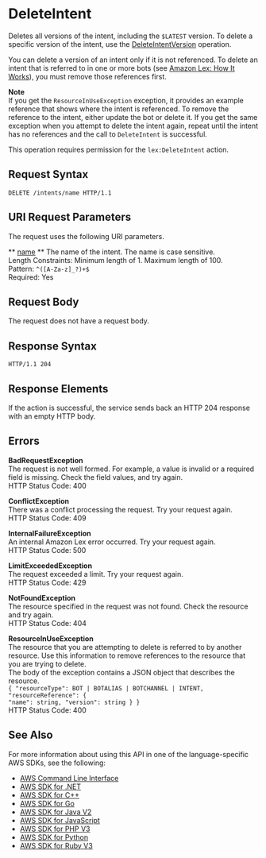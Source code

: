# DeleteIntent<a name="API_DeleteIntent"></a>

Deletes all versions of the intent, including the `$LATEST` version\. To delete a specific version of the intent, use the [DeleteIntentVersion](API_DeleteIntentVersion.md) operation\.

 You can delete a version of an intent only if it is not referenced\. To delete an intent that is referred to in one or more bots \(see [Amazon Lex: How It Works](how-it-works.md)\), you must remove those references first\. 

**Note**  
 If you get the `ResourceInUseException` exception, it provides an example reference that shows where the intent is referenced\. To remove the reference to the intent, either update the bot or delete it\. If you get the same exception when you attempt to delete the intent again, repeat until the intent has no references and the call to `DeleteIntent` is successful\. 

 This operation requires permission for the `lex:DeleteIntent` action\. 

## Request Syntax<a name="API_DeleteIntent_RequestSyntax"></a>

```
DELETE /intents/name HTTP/1.1
```

## URI Request Parameters<a name="API_DeleteIntent_RequestParameters"></a>

The request uses the following URI parameters\.

 ** [name](#API_DeleteIntent_RequestSyntax) **   <a name="lex-DeleteIntent-request-name"></a>
The name of the intent\. The name is case sensitive\.   
Length Constraints: Minimum length of 1\. Maximum length of 100\.  
Pattern: `^([A-Za-z]_?)+$`   
Required: Yes

## Request Body<a name="API_DeleteIntent_RequestBody"></a>

The request does not have a request body\.

## Response Syntax<a name="API_DeleteIntent_ResponseSyntax"></a>

```
HTTP/1.1 204
```

## Response Elements<a name="API_DeleteIntent_ResponseElements"></a>

If the action is successful, the service sends back an HTTP 204 response with an empty HTTP body\.

## Errors<a name="API_DeleteIntent_Errors"></a>

 **BadRequestException**   
The request is not well formed\. For example, a value is invalid or a required field is missing\. Check the field values, and try again\.  
HTTP Status Code: 400

 **ConflictException**   
 There was a conflict processing the request\. Try your request again\.   
HTTP Status Code: 409

 **InternalFailureException**   
An internal Amazon Lex error occurred\. Try your request again\.  
HTTP Status Code: 500

 **LimitExceededException**   
The request exceeded a limit\. Try your request again\.  
HTTP Status Code: 429

 **NotFoundException**   
The resource specified in the request was not found\. Check the resource and try again\.  
HTTP Status Code: 404

 **ResourceInUseException**   
The resource that you are attempting to delete is referred to by another resource\. Use this information to remove references to the resource that you are trying to delete\.  
The body of the exception contains a JSON object that describes the resource\.  
 `{ "resourceType": BOT | BOTALIAS | BOTCHANNEL | INTENT,`   
 `"resourceReference": {`   
 `"name": string, "version": string } }`   
HTTP Status Code: 400

## See Also<a name="API_DeleteIntent_SeeAlso"></a>

For more information about using this API in one of the language\-specific AWS SDKs, see the following:
+  [AWS Command Line Interface](https://docs.aws.amazon.com/goto/aws-cli/lex-models-2017-04-19/DeleteIntent) 
+  [AWS SDK for \.NET](https://docs.aws.amazon.com/goto/DotNetSDKV3/lex-models-2017-04-19/DeleteIntent) 
+  [AWS SDK for C\+\+](https://docs.aws.amazon.com/goto/SdkForCpp/lex-models-2017-04-19/DeleteIntent) 
+  [AWS SDK for Go](https://docs.aws.amazon.com/goto/SdkForGoV1/lex-models-2017-04-19/DeleteIntent) 
+  [AWS SDK for Java V2](https://docs.aws.amazon.com/goto/SdkForJavaV2/lex-models-2017-04-19/DeleteIntent) 
+  [AWS SDK for JavaScript](https://docs.aws.amazon.com/goto/AWSJavaScriptSDK/lex-models-2017-04-19/DeleteIntent) 
+  [AWS SDK for PHP V3](https://docs.aws.amazon.com/goto/SdkForPHPV3/lex-models-2017-04-19/DeleteIntent) 
+  [AWS SDK for Python](https://docs.aws.amazon.com/goto/boto3/lex-models-2017-04-19/DeleteIntent) 
+  [AWS SDK for Ruby V3](https://docs.aws.amazon.com/goto/SdkForRubyV3/lex-models-2017-04-19/DeleteIntent) 